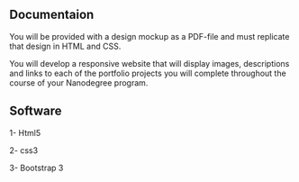 Documentaion
------------
You will be provided with a design mockup as a PDF-file and must replicate that design in HTML and CSS.

You will develop a responsive website that will display images, descriptions and links to each of the portfolio projects you will complete throughout the course of your Nanodegree program.


Software
--------
1- Html5 

2- css3

3- Bootstrap 3